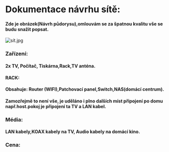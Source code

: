 # Dokumentace návrhu sítě:

#### Zde je obrázek(Návrh půdorysu),omlouvám se za špatnou kvalitu vše se budu snažit popsat.
![sít.jpg](sít.jpg)

### Zařízení:
#### 2x TV, Počítač, Tiskárna,Rack,TV anténa.
#### RACK:
#### Obsahuje: Router (WIFI),Patchovací panel,Switch,NAS(domácí centrum).
#### Zamozřejmě to není vše, je uděláno i plno dalších míst připojení po domu např.host.pokoj je připojení ta TV a LAN kabel.

### Média:
#### LAN kabely,KOAX kabely na TV, Audio kabely na domácí kino.

### Cena:
####

